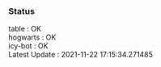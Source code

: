 ### Status


table : OK  
hogwarts : OK  
icy-bot : OK  
Latest Update : 2021-11-22 17:15:34.271485
